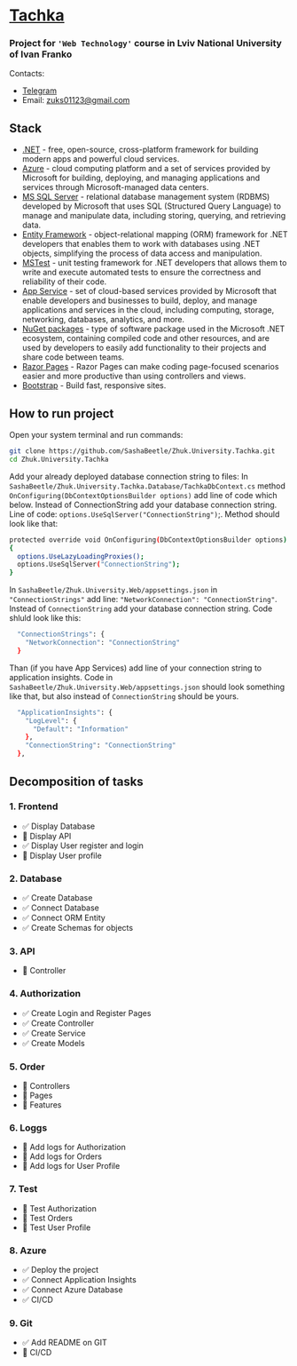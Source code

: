 # [Tachka](https://carsharing.azurewebsites.net)
### Project for `'Web Technology'` course in Lviv National University of Ivan Franko
Contacts:
* [Telegram](https://t.me/zhuk_sasha) 
* Email: zuks01123@gmail.com
## Stack
* [.NET](https://dotnet.microsoft.com/) - free, open-source, cross-platform framework for building modern apps and powerful cloud services.
* [Azure](https://azure.microsoft.com/) - cloud computing platform and a set of services provided by Microsoft for building, deploying, and managing applications and services through Microsoft-managed data centers.
* [MS SQL Server](https://www.microsoft.com/sql-server/sql-server-2019) - relational database management system (RDBMS) developed by Microsoft that uses SQL (Structured Query Language) to manage and manipulate data, including storing, querying, and retrieving data.
* [Entity Framework](https://learn.microsoft.com/uk-ua/ef/) - object-relational mapping (ORM) framework for .NET developers that enables them to work with databases using .NET objects, simplifying the process of data access and manipulation.
* [MSTest](https://learn.microsoft.com/uk-ua/dotnet/core/testing/unit-testing-with-mstest) - unit testing framework for .NET developers that allows them to write and execute automated tests to ensure the correctness and reliability of their code.
* [App Service](https://azure.microsoft.com/en-us/products/app-service/) - set of cloud-based services provided by Microsoft that enable developers and businesses to build, deploy, and manage applications and services in the cloud, including computing, storage, networking, databases, analytics, and more.
* [NuGet packages](https://learn.microsoft.com/uk-ua/nuget/) - type of software package used in the Microsoft .NET ecosystem, containing compiled code and other resources, and are used by developers to easily add functionality to their projects and share code between teams.
* [Razor Pages](https://learn.microsoft.com/en-us/aspnet/core/razor-pages/?view=aspnetcore-7.0&tabs=visual-studio) - Razor Pages can make coding page-focused scenarios easier and more productive than using controllers and views.
* [Bootstrap](https://getbootstrap.com/) - Build fast, responsive sites.
## How to run project
Open your system terminal and run commands:
```sh
git clone https://github.com/SashaBeetle/Zhuk.University.Tachka.git
cd Zhuk.University.Tachka
```
Add your already deployed database connection string to files:
In `SashaBeetle/Zhuk.University.Tachka.Database/TachkaDbContext.cs` method `OnConfiguring(DbContextOptionsBuilder options)` add line of code which below. Instead of ConnectionString add your database connection string. Line of code: `options.UseSqlServer("ConnectionString")`;. Method should look like that:
```sh
protected override void OnConfiguring(DbContextOptionsBuilder options)
{
  options.UseLazyLoadingProxies();
  options.UseSqlServer("ConnectionString");
}
```
In `SashaBeetle/Zhuk.University.Web/appsettings.json` in `"ConnectionStrings"` add line: `"NetworkConnection": "ConnectionString"`. Instead of `ConnectionString` add your database connection string. Code shluld look like this:
```sh
  "ConnectionStrings": {
    "NetworkConnection": "ConnectionString"
  }
```
Than (if you have App Services) add line of your connection string to application insights. Code in `SashaBeetle/Zhuk.University.Web/appsettings.json` should look something like that, but also instead of `ConnectionString` should be yours.
```sh
  "ApplicationInsights": {
    "LogLevel": {
      "Default": "Information"
    },
    "ConnectionString": "ConnectionString"
  },
```
## Decomposition of tasks
### 1. Frontend
* ✅ Display Database
* 🔳 Display API
* ✅ Display User register and login
* 🔳 Display User profile

### 2. Database
* ✅ Create Database
* ✅ Connect Database
* ✅ Connect ORM Entity
* ✅ Create Schemas for objects

### 3. API
* 🔳 Controller

### 4. Authorization
* ✅ Create Login and Register Pages
* ✅ Create Controller
* ✅ Create Service
* ✅ Create Models

### 5. Order
* 🔳 Controllers
* 🔳 Pages
* 🔳 Features

### 6. Loggs
* 🔳 Add logs for Authorization
* 🔳 Add logs for Orders
* 🔳 Add logs for User Profile

### 7. Test
* 🔳 Test Authorization
* 🔳 Test Orders
* 🔳 Test User Profile

### 8. Azure
* ✅ Deploy the project
* ✅ Connect Application Insights
* ✅ Connect Azure Database
* ✅ CI/CD

### 9. Git
* ✅ Add README on GIT
* 🔳 CI/CD
